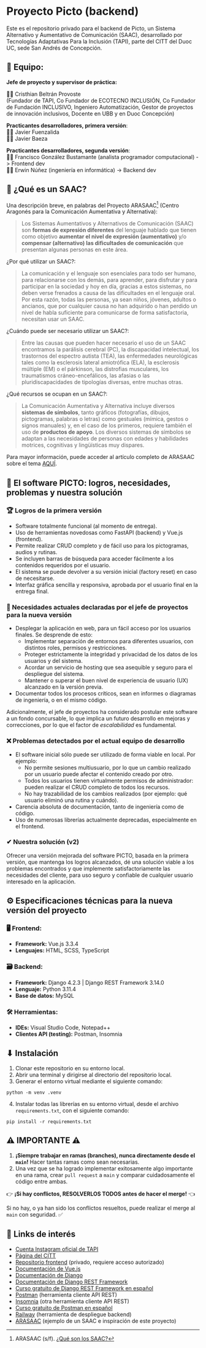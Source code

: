 # Proyecto Picto (backend)

Este es el repositorio privado para el backend de Picto, un Sistema Alternativo y Aumentativo de Comunicación (SAAC), desarrollado por Tecnologías Adaptativas Para la Inclusión (TAPI), parte del CITT del Duoc UC, sede San Andrés de Concepción.

## 🤝 Equipo:

**Jefe de proyecto y supervisor de práctica:**  
  
👨‍💼 Cristhian Beltrán Provoste  
(Fundador de TAPI, Co Fundador de ECOTECNO INCLUSIÓN, Co Fundador de Fundación INCLUSIVO, Ingeniero Automatización, Gestor de proyectos de innovación inclusivos, Docente en UBB y en Duoc Concepción)

**Practicantes desarrolladores, primera versión**:  
👨‍💻 Javier Fuenzalida  
👨‍💻 Javier Baeza
  
**Practicantes desarrolladores, segunda versión**:  
👨‍💻 Francisco González Bustamante (analista programador computacional) -> Frontend dev  
👨‍💻 Erwin Núñez (ingeniería en informática) -> Backend dev

## 🧠 ¿Qué es un SAAC?

Una descripción breve, en palabras del Proyecto ARASAAC[^1] (Centro Aragonés para la Comunicación Aumentativa y Alternativa):  
  
> Los Sistemas Aumentativos y Alternativos de Comunicación (SAAC) son **formas de expresión diferentes** del lenguaje hablado que tienen como objetivo **aumentar el nivel de expresión (aumentativo)** y/o **compensar (alternativo) las dificultades de comunicación** que presentan algunas personas en este área.
  
¿Por qué utilizar un SAAC?:
> La comunicación y el lenguaje son esenciales para todo ser humano, para relacionarse con los demás, para aprender, para disfrutar y para participar en la sociedad y hoy en día, gracias a estos sistemas, no deben verse frenados a causa de las dificultades en el lenguaje oral. Por esta razón, todas las personas, ya sean niños, jóvenes, adultos o ancianos, que por cualquier causa no han adquirido o han perdido un nivel de habla suficiente para comunicarse de forma satisfactoria, necesitan usar un SAAC.
  
¿Cuándo puede ser necesario utilizar un SAAC?:
  
> Entre las causas que pueden hacer necesario el uso de un SAAC encontramos la parálisis cerebral (PC), la discapacidad intelectual, los trastornos del espectro autista (TEA), las enfermedades neurológicas tales como la esclerosis lateral amiotrófica (ELA), la esclerosis múltiple (EM) o el párkinson, las distrofias musculares, los traumatismos cráneo-encefálicos, las afasias o las pluridiscapacidades de tipologías diversas, entre muchas otras.
  
¿Qué recursos se ocupan en un SAAC?:
  
> La Comunicación Aumentativa y Alternativa incluye diversos **sistemas de símbolos**, tanto gráficos (fotografías, dibujos, pictogramas, palabras o letras) como gestuales (mímica, gestos o signos manuales) y, en el caso de los primeros, requiere también el uso de **productos de apoyo**. Los diversos sistemas de símbolos se adaptan a las necesidades de personas con edades y habilidades motrices, cognitivas y lingüísticas muy dispares.

Para mayor información, puede acceder al artículo completo de ARASAAC sobre el tema [AQUÍ](https://arasaac.org/aac).

## 🔎 El software PICTO: logros, necesidades, problemas y nuestra solución

### 🏆 Logros de la primera versión
+ Software totalmente funcional (al momento de entrega).
+ Uso de herramientas novedosas como FastAPI (backend) y Vue.js (frontend).
+ Permite realizar CRUD completo y de fácil uso para los pictogramas, audios y rutinas.
+ Se incluyen barras de búsqueda para acceder fácilmente a los contenidos requeridos por el usuario.
+ El sistema se puede devolver a su versión inicial (factory reset) en caso de necesitarse.
+ Interfaz gráfica sencilla y responsiva, aprobada por el usuario final en la entrega final.

### 📝 Necesidades actuales declaradas por el jefe de proyectos para la nueva versión
+ Desplegar la aplicación en web, para un fácil acceso por los usuarios finales. Se desprende de esto:
  + Implementar separación de entornos para diferentes usuarios, con distintos roles, permisos y restricciones.
  + Proteger estrictamente la integridad y privacidad de los datos de los usuarios y del sistema.
  + Acordar un servicio de hosting que sea asequible y seguro para el despliegue del sistema.
  + Mantener o superar el buen nivel de experiencia de usuario (UX) alcanzado en la versión previa.
+ Documentar todos los procesos críticos, sean en informes o diagramas de ingeniería, o en el mismo código.

Adicionalmente, el jefe de proyectos ha considerado postular este software a un fondo concursable, lo que implica un futuro desarrollo en mejoras y correcciones, por lo que el factor de _escalabilidad_ es fundamental.

### ❌ Problemas detectados por el actual equipo de desarrollo
+ El software inicial sólo puede ser utilizado de forma viable en local. Por ejemplo:
  + No permite sesiones multiusuario, por lo que un cambio realizado por un usuario puede afectar el contenido creado por otro.
  + Todos los usuarios tienen virtualmente permisos de administrador: pueden realizar el CRUD completo de todos los recursos.
  + No hay trazabilidad de los cambios realizados (por ejemplo: qué usuario eliminó una rutina y cuándo).
+ Carencia absoluta de documentación, tanto de ingeniería como de código.
+ Uso de numerosas librerías actualmente deprecadas, especialmente en el frontend.

### ✔ Nuestra solución (v2)
Ofrecer una versión mejorada del software PICTO, basada en la primera versión, que mantenga los logros alcanzados, dé una solución viable a los problemas encontrados y que implemente satisfactoriamente las necesidades del cliente, para uso seguro y confiable de cualquier usuario interesado en la aplicación.

## ⚙ Especificaciones técnicas para la nueva versión del proyecto

### 🖥 Frontend:
- **Framework:** Vue.js 3.3.4
- **Lenguajes:** HTML, SCSS, TypeScript

### 🗃️ Backend:
- **Framework:** Django 4.2.3 | Django REST Framework 3.14.0
- **Lenguaje:** Python 3.11.4
- **Base de datos:** MySQL

### 🛠 Herramientas:
- **IDEs:** Visual Studio Code, Notepad++
- **Clientes API (testing):** Postman, Insomnia

## ⬇ Instalación

1. Clonar este repositorio en su entorno local.
2. Abrir una terminal y dirigirse al directorio del repositorio local.
3. Generar el entorno virtual mediante el siguiente comando:
```
python -m venv .venv
```
4. Instalar todas las librerías en su entorno virtual, desde el archivo `requirements.txt`, con el siguiente comando:
```
pip install -r requirements.txt
```

## ⚠ IMPORTANTE ⚠

1. **¡Siempre trabajar en ramas (branches), nunca directamente desde el `main`!** Hacer tantas ramas como sean necesarias.
2. Una vez que se ha logrado implementar exitosamente algo importante en una rama, crear `pull request` a `main` y comparar cuidadosamente el código entre ambas.  
  
👉 **¡Si hay conflictos, RESOLVERLOS TODOS antes de hacer el merge!** 👈  
  
Si no hay, o ya han sido los conflictos resueltos, puede realizar el merge al `main` con seguridad. ✅

## 🔖 Links de interés
  
* [Cuenta Instagram oficial de TAPI][tapi-ig]
* [Página del CITT][citt]
* [Repositorio frontend][frontend] (privado, requiere acceso autorizado)
* [Documentación de Vue.js][docu-vue]
* [Documentación de Django][docu-django]
* [Documentación de Django REST Framework][docu-drf]
* [Curso gratuito de Django REST Framework en español][curso-drf]
* [Postman][postman] (herramienta cliente API REST)
* [Insomnia][insomnia] (otra herramienta cliente API REST)
* [Curso gratuito de Postman en español][curso-postman]
* [Railway][railway] (herramienta de despliegue backend)
* [ARASAAC][arasaac] (ejemplo de un SAAC e inspiración de este proyecto)

[tapi-ig]: https://www.instagram.com/tapi_lab/
[citt]: https://www.duoc.cl/escuela/informatica-telecomunicaciones/citt/
[frontend]: https://github.com/frgonzalezb/picto_frontend
[docu-vue]: https://vuejs.org/guide/introduction.html
[docu-django]: https://www.djangoproject.com/
[docu-drf]: https://www.django-rest-framework.org/
[curso-drf]: https://www.youtube.com/playlist?list=PLMbRqrU_kvbRI4PgSzgbh8XPEwC1RNj8F
[postman]: https://www.postman.com/
[insomnia]: https://insomnia.rest/download
[curso-postman]: https://www.youtube.com/watch?v=NENmQYNfZxI
[railway]: https://railway.app/
[arasaac]: https://arasaac.org/index.html  
  
[^1]: ARASAAC (s/f). [¿Qué son los SAAC?](https://arasaac.org/aac)

